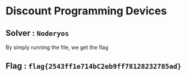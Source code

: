 # Discount Programming Devices

## Solver : `Noderyos`

By simply running the file, we get the flag

## Flag : `flag{2543ff1e714bC2eb9ff78128232785ad}`
